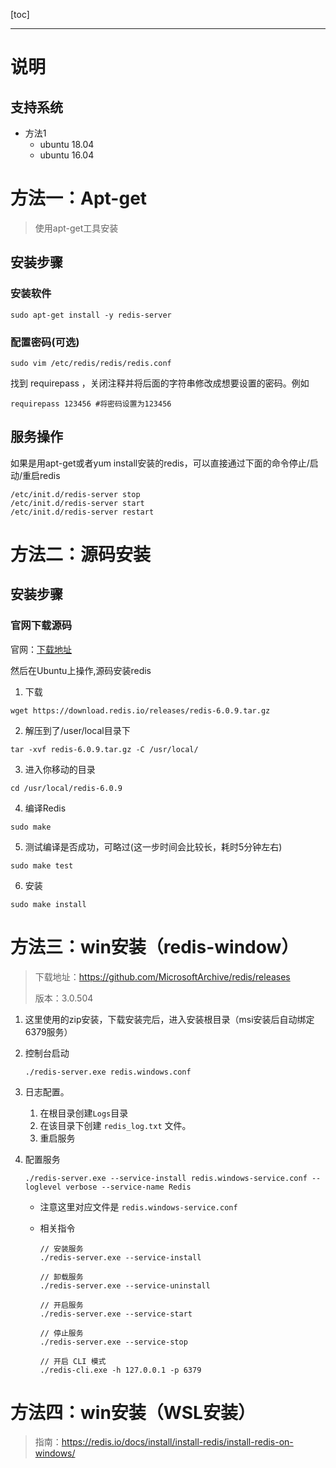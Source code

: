 [toc]

---

# 说明

## 支持系统

- 方法1
  - ubuntu 18.04
  - ubuntu 16.04

# 方法一：Apt-get

> 使用apt-get工具安装

## 安装步骤

### 安装软件

```shell
sudo apt-get install -y redis-server
```

### 配置密码(可选)

```shell
sudo vim /etc/redis/redis/redis.conf
```

找到 requirepass ，关闭注释并将后面的字符串修改成想要设置的密码。例如

```shell
requirepass 123456 #将密码设置为123456
```

## 服务操作

如果是用apt-get或者yum install安装的redis，可以直接通过下面的命令停止/启动/重启redis

```shell
/etc/init.d/redis-server stop
/etc/init.d/redis-server start
/etc/init.d/redis-server restart
```

# 方法二：源码安装

## 安装步骤

### 官网下载源码

官网：[下载地址](https://redis.io/download/)

然后在Ubuntu上操作,源码安装redis

1. 下载
```shell
wget https://download.redis.io/releases/redis-6.0.9.tar.gz
```
2. 解压到了/user/local目录下
```shell
tar -xvf redis-6.0.9.tar.gz -C /usr/local/
```
3. 进入你移动的目录
```shell
cd /usr/local/redis-6.0.9
```
4. 编译Redis
```shell
sudo make
```
5. 测试编译是否成功，可略过(这一步时间会比较长，耗时5分钟左右)
```shell
sudo make test
```
6. 安装
```shell
sudo make install
```

# 方法三：win安装（redis-window）

> 下载地址：https://github.com/MicrosoftArchive/redis/releases
>
> 版本：3.0.504

1. 这里使用的zip安装，下载安装完后，进入安装根目录（msi安装后自动绑定6379服务）

2. 控制台启动

   ```shell
   ./redis-server.exe redis.windows.conf
   ```

3. 日志配置。

   1. 在根目录创建`Logs`目录
   2. 在该目录下创建 `redis_log.txt` 文件。
   3. 重启服务

4. 配置服务

   ```shell
   ./redis-server.exe --service-install redis.windows-service.conf --loglevel verbose --service-name Redis
   ```

   - 注意这里对应文件是 `redis.windows-service.conf`

   - 相关指令

     ```shell
     // 安装服务
     ./redis-server.exe --service-install
     
     // 卸载服务
     ./redis-server.exe --service-uninstall
     
     // 开启服务
     ./redis-server.exe --service-start
     
     // 停止服务
     ./redis-server.exe --service-stop
     
     // 开启 CLI 模式
     ./redis-cli.exe -h 127.0.0.1 -p 6379
     ```

     

# 方法四：win安装（WSL安装）

> 指南：https://redis.io/docs/install/install-redis/install-redis-on-windows/


